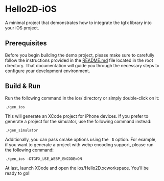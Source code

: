 # Hello2D-iOS

A minimal project that demonstrates how to integrate the tgfx library into your iOS project.

## Prerequisites

Before you begin building the demo project, please make sure to carefully follow the instructions
provided in the [README.md](../README.md) file located in the root directory. That documentation
will guide you through the necessary steps to configure your development environment.

## Build & Run

Run the following command in the ios/ directory or simply double-click on it:

```
./gen_ios
```

This will generate an XCode project for iPhone devices. If you prefer to generate a project for the
simulator, use the following command instead:

```
./gen_simulator
```

Additionally, you can pass cmake options using the `-D` option. For example, if you want to generate
a project with webp encoding support, please run the following command:

```
./gen_ios -DTGFX_USE_WEBP_ENCODE=ON
```

At last, launch XCode and open the ios/Hello2D.xcworkspace. You'll be ready to go!